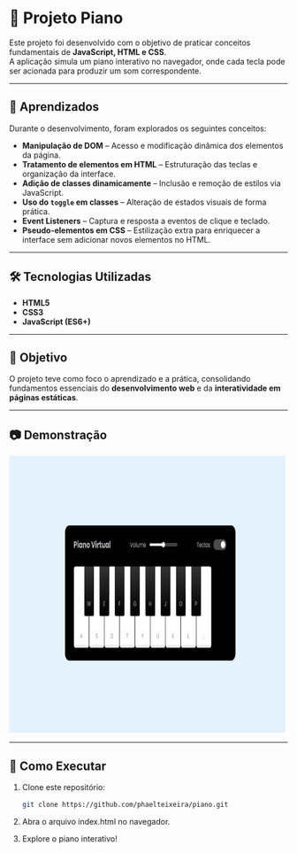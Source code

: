 # 🎹 Projeto Piano

Este projeto foi desenvolvido com o objetivo de praticar conceitos fundamentais de **JavaScript, HTML e CSS**.  
A aplicação simula um piano interativo no navegador, onde cada tecla pode ser acionada para produzir um som correspondente.

---

## 🚀 Aprendizados

Durante o desenvolvimento, foram explorados os seguintes conceitos:

- **Manipulação de DOM** – Acesso e modificação dinâmica dos elementos da página.
- **Tratamento de elementos em HTML** – Estruturação das teclas e organização da interface.
- **Adição de classes dinamicamente** – Inclusão e remoção de estilos via JavaScript.
- **Uso do `toggle` em classes** – Alteração de estados visuais de forma prática.
- **Event Listeners** – Captura e resposta a eventos de clique e teclado.
- **Pseudo-elementos em CSS** – Estilização extra para enriquecer a interface sem adicionar novos elementos no HTML.

---

## 🛠️ Tecnologias Utilizadas

- **HTML5**
- **CSS3**
- **JavaScript (ES6+)**

---

## 🎯 Objetivo

O projeto teve como foco o aprendizado e a prática, consolidando fundamentos essenciais do **desenvolvimento web** e da **interatividade em páginas estáticas**.

---

## 📷 Demonstração

<img src="./src/picture/piano.png" alt="Previw do Projeto" width="500" height="500">

---

## 📌 Como Executar

1. Clone este repositório:
   ```bash
   git clone https://github.com/phaelteixeira/piano.git
   ```
2. Abra o arquivo index.html no navegador.

3. Explore o piano interativo!
